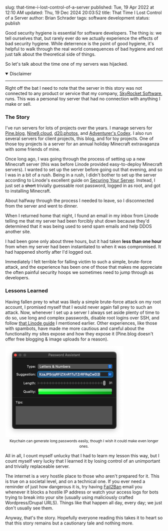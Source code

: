 slug: that-time-i-lost-control-of-a-server
published: Tue, 19 Apr 2022 at 12:10 AM
updated: Thu, 19 Dec 2024 20:03:52 
title: That Time I Lost Control of a Server
author: Brian Schrader
tags: software development
status: publish

Good security hygiene is essential for software developers. The thing is: we tell ourselves that, but rarely ever do we actually experience the effects of bad security hygiene. While deterrence is the point of good hygiene, it's helpful to walk through the real world consequences of bad hygiene and not just talk about the theoretical side of things.

So let's talk about the time one of my servers was hijacked.

<details open><summary>Disclaimer</summary>
<hr />
Right off the bat I need to note that the server in this story was not connected to any product or service that my company, <a href="https://skyrocket.software" title="SkyRocket Software">SkyRocket Software</a>, runs. This was a personal toy server that had no connection with anything I make or sell.
</details>

### The Story

I've run servers for lots of projects over the years. I manage servers for [Pine.blog][3], [Nine9.cloud][2], [d20.photos][4], and [Adventurer's Codex][5]. I also run several servers for client projects, this blog, and for toy projects. One of those toy projects is a server for an annual holiday Minecraft extravaganza with some friends of mine.

Once long ago, I was going through the process of setting up a new Minecraft server (this was before Linode provided easy-to-deploy Minecraft servers). I wanted to set up the server before going out that evening, and so I was in a bit of a rush. Being in a rush, I didn't bother to set up the server according to Linode's excellent guide on [Securing Your Server][6]. Instead, I just set a <del>short</del> trivially guessable root password, logged in as root, and got to installing Minecraft.

About halfway through the process I needed to leave, so I disconnected from the server and went to dinner.

When I returned home that night, I found an email in my inbox from Linode telling me that my server had been forcibly shut down because they'd determined that it was being used to send spam emails and help DDOS another site.

I had been gone only about three hours, but it had taken **less than one hour** from when my server had been instantiated to when it was compromised. It had happened shortly after I'd logged out.

Immediately I felt terrible for falling victim to such a simple, brute-force attack, and the experience has been one of those that makes me appreciate the often painful security hoops we sometimes need to jump through as developers.

### Lessons Learned

Having fallen prey to what was likely a simple brute-force attack on my root account, I promised myself that I would never again fall prey to such an attack. Now, whenever I set up a server I always set aside plenty of time to do so, use long and complex passwords, disable root logins over SSH, and follow [that Linode guide][6] I mentioned earlier. Other experiences, like those with spambots, have made me more cautious and careful about the functionality my sites expose and how they expose it (Pine.blog doesn't offer free blogging & image uploads for a reason).

<img src="/images/blog/keychain-access.png" alt="Keychain can generate long passwords easily" style="padding:0;margin:auto;" />
<caption><center><small>Keychain can generate long passwords easily, though I wish it could make even longer ones.</small></center></caption>

All in all, I count myself unlucky that I had to learn my lesson this way, but I count myself very lucky that I learned it by losing control of an unimportant and trivially replaceable server.

The internet is a very hostile place to those who aren't prepared for it. This is true on a societal level, and on a technical one. If you ever need a reminder of just how dangerous it is, try having [Fail2Ban][7] email you whenever it blocks a hostile IP address or watch your access logs for bots trying to break into your site (usually using maliciously crafted Wordpress/Drupal URLS). Things like that happen all day, every day; we just don't usually see them.

Anyway, that's the story. Hopefully everyone reading this takes it to heart so that this story remains but a cautionary tale and nothing more.

[1]: https://www.linode.com/docs/guides/set-up-and-secure/
[2]: https://nine9s.cloud
[3]: https://pine.blog
[4]: https://d20.photos
[5]: https://adventurerscodex.com
[6]: https://www.linode.com/docs/guides/set-up-and-secure/
[7]: https://www.linode.com/docs/guides/using-fail2ban-to-secure-your-server-a-tutorial/
